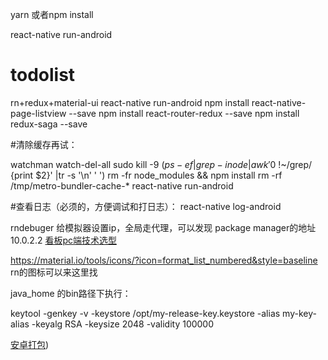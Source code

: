 yarn 或者npm install

react-native run-android
# todolist
rn+redux+material-ui
react-native run-android
npm install react-native-page-listview --save
npm install react-router-redux --save
npm install redux-saga --save

#清除缓存再试：

watchman watch-del-all
sudo kill -9 $(ps -ef|grep -i node |awk '$0 !~/grep/ {print $2}' |tr -s '\n' ' ')
rm -fr node_modules && npm install
rm -rf /tmp/metro-bundler-cache-*
react-native run-android

#查看日志（必须的，方便调试和打日志）：
react-native log-android

rndebuger 给模拟器设置ip，全局走代理，可以发现 package manager的地址10.0.2.2
[看板pc端技术选型](https://material-ui.com/demos/lists/)

https://material.io/tools/icons/?icon=format_list_numbered&style=baseline rn的图标可以来这里找

java_home 的bin路径下执行：

keytool -genkey -v -keystore /opt/my-release-key.keystore -alias my-key-alias -keyalg RSA -keysize 2048 -validity 100000


[安卓打包](https://reactnative.cn/docs/signed-apk-android/))